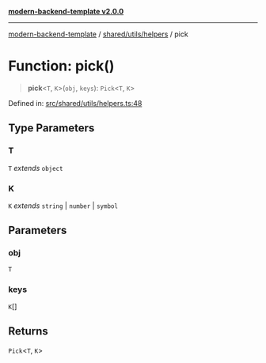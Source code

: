 [**modern-backend-template v2.0.0**](../../../../README.md)

***

[modern-backend-template](../../../../modules.md) / [shared/utils/helpers](../README.md) / pick

# Function: pick()

> **pick**\<`T`, `K`\>(`obj`, `keys`): `Pick`\<`T`, `K`\>

Defined in: [src/shared/utils/helpers.ts:48](https://github.com/maemreyo/saas-4cus-nodejs/blob/2a5b3f3aa11335dfa561e80e1feabb8e6084261e/src/shared/utils/helpers.ts#L48)

## Type Parameters

### T

`T` *extends* `object`

### K

`K` *extends* `string` \| `number` \| `symbol`

## Parameters

### obj

`T`

### keys

`K`[]

## Returns

`Pick`\<`T`, `K`\>
